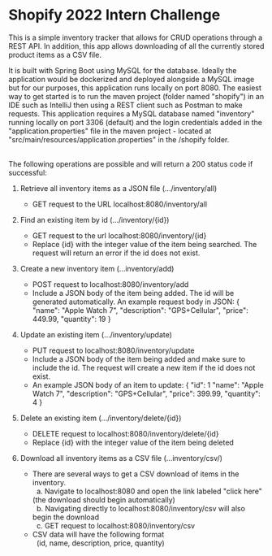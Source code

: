 # Shopify 2022 Intern Challenge

   This is a simple inventory tracker that allows for CRUD operations through a REST API. In addition, this app allows downloading of all the currently stored product items as a CSV file. 

   It is built with Spring Boot using MySQL for the database. Ideally the application would be dockerized and deployed alongside a MySQL image but for our purposes, this application runs locally on port 8080. The easiest way to get started is to run the maven project (folder named "shopify") in an IDE such as IntelliJ then using a REST client such as Postman to make requests. This application requires a MySQL database named "inventory" running locally on port 3306 (default) and the login credentials added in the "application.properties" file in the maven project - located at "src/main/resources/application.properties" in the /shopify folder. 


<br/>
The following operations are possible and will return a 200 status code if successful:

1. Retrieve all inventory items as a JSON file (.../inventory/all)
    - GET request to the URL localhost:8080/inventory/all


2. Find an existing item by id (.../inventory/{id})
    - GET request to the url localhost:8080/inventory/{id}
    - Replace {id} with the integer value of the item being searched. The request will return an error if the id does not exist.


4. Create a new inventory item (...inventory/add)
    - POST request to localhost:8080/inventory/add
    - Include a JSON body of the item being added. The id will be generated automatically. An example request body in JSON:
      {
        "name": "Apple Watch 7",
        "description": "GPS+Cellular",
        "price": 449.99,
        "quantity": 19
      }
      

3. Update an existing item (.../inventory/update)
    - PUT request to localhost:8080/inventory/update
    - Include a JSON body of the item being added and make sure to include the id. The request will create a new item if the id does not exist.
    - An example JSON body of an item to update:
      {
        "id": 1
        "name": "Apple Watch 7",
        "description": "GPS+Cellular",
        "price": 399.99,
        "quantity": 4
      }    

4. Delete an existing item (.../inventory/delete/{id})
    - DELETE request to localhost:8080/inventory/delete/{id}
    - Replace {id} with the integer value of the item being deleted


5. Download all inventory items as a CSV file (...inventory/csv/)
    - There are several ways to get a CSV download of items in the inventory.
      <br/>&nbsp; a. Navigate to localhost:8080 and open the link labeled "click here" (the download should begin automatically)
      <br/>&nbsp; b. Navigating directly to localhost:8080/inventory/csv will also begin the download
      <br/>&nbsp; c. GET request to localhost:8080/inventory/csv
   - CSV data will have the following format
      <br/>&nbsp; (id, name, description, price, quantity)
